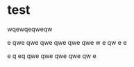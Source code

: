# test













wqewqeqweqw




e
qwe
qwe
qwe
qwe
qwe
qwe
w
e
qw
e
e

e
q
eq
qwe
qwe
qwe
qwe
qw
e

